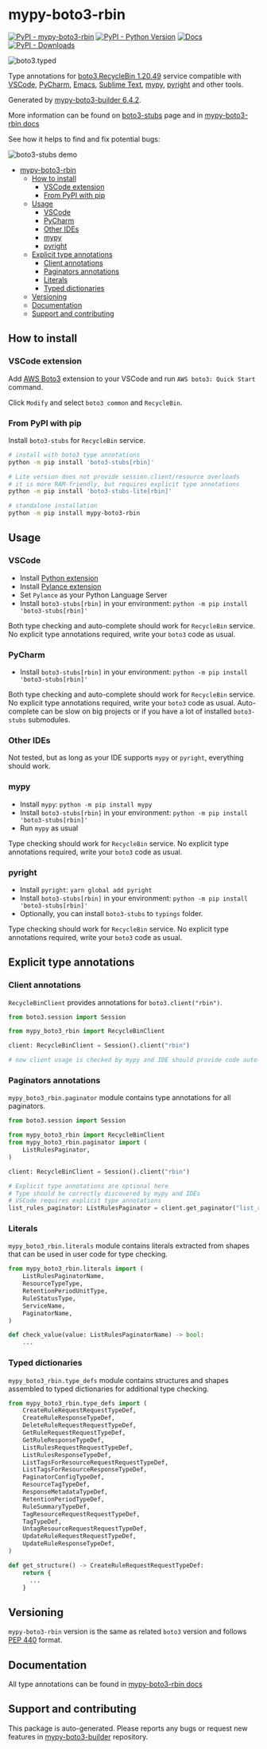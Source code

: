 <a id="mypy-boto3-rbin"></a>

# mypy-boto3-rbin

[![PyPI - mypy-boto3-rbin](https://img.shields.io/pypi/v/mypy-boto3-rbin.svg?color=blue)](https://pypi.org/project/mypy-boto3-rbin)
[![PyPI - Python Version](https://img.shields.io/pypi/pyversions/mypy-boto3-rbin.svg?color=blue)](https://pypi.org/project/mypy-boto3-rbin)
[![Docs](https://img.shields.io/readthedocs/mypy-boto3-builder.svg?color=blue)](https://mypy-boto3-builder.readthedocs.io/)
[![PyPI - Downloads](https://img.shields.io/pypi/dm/mypy-boto3-rbin?color=blue)](https://pypistats.org/packages/mypy-boto3-rbin)

![boto3.typed](https://github.com/vemel/mypy_boto3_builder/raw/main/logo.png)

Type annotations for
[boto3.RecycleBin 1.20.49](https://boto3.amazonaws.com/v1/documentation/api/latest/reference/services/rbin.html#RecycleBin)
service compatible with [VSCode](https://code.visualstudio.com/),
[PyCharm](https://www.jetbrains.com/pycharm/),
[Emacs](https://www.gnu.org/software/emacs/),
[Sublime Text](https://www.sublimetext.com/),
[mypy](https://github.com/python/mypy),
[pyright](https://github.com/microsoft/pyright) and other tools.

Generated by
[mypy-boto3-builder 6.4.2](https://github.com/vemel/mypy_boto3_builder).

More information can be found on
[boto3-stubs](https://pypi.org/project/boto3-stubs/) page and in
[mypy-boto3-rbin docs](https://vemel.github.io/boto3_stubs_docs/mypy_boto3_rbin/)

See how it helps to find and fix potential bugs:

![boto3-stubs demo](https://github.com/vemel/mypy_boto3_builder/raw/main/demo.gif)

- [mypy-boto3-rbin](#mypy-boto3-rbin)
  - [How to install](#how-to-install)
    - [VSCode extension](#vscode-extension)
    - [From PyPI with pip](#from-pypi-with-pip)
  - [Usage](#usage)
    - [VSCode](#vscode)
    - [PyCharm](#pycharm)
    - [Other IDEs](#other-ides)
    - [mypy](#mypy)
    - [pyright](#pyright)
  - [Explicit type annotations](#explicit-type-annotations)
    - [Client annotations](#client-annotations)
    - [Paginators annotations](#paginators-annotations)
    - [Literals](#literals)
    - [Typed dictionaries](#typed-dictionaries)
  - [Versioning](#versioning)
  - [Documentation](#documentation)
  - [Support and contributing](#support-and-contributing)

<a id="how-to-install"></a>

## How to install

<a id="vscode-extension"></a>

### VSCode extension

Add
[AWS Boto3](https://marketplace.visualstudio.com/items?itemName=Boto3typed.boto3-ide)
extension to your VSCode and run `AWS boto3: Quick Start` command.

Click `Modify` and select `boto3 common` and `RecycleBin`.

<a id="from-pypi-with-pip"></a>

### From PyPI with pip

Install `boto3-stubs` for `RecycleBin` service.

```bash
# install with boto3 type annotations
python -m pip install 'boto3-stubs[rbin]'

# Lite version does not provide session.client/resource overloads
# it is more RAM-friendly, but requires explicit type annotations
python -m pip install 'boto3-stubs-lite[rbin]'

# standalone installation
python -m pip install mypy-boto3-rbin
```

<a id="usage"></a>

## Usage

<a id="vscode"></a>

### VSCode

- Install
  [Python extension](https://marketplace.visualstudio.com/items?itemName=ms-python.python)
- Install
  [Pylance extension](https://marketplace.visualstudio.com/items?itemName=ms-python.vscode-pylance)
- Set `Pylance` as your Python Language Server
- Install `boto3-stubs[rbin]` in your environment:
  `python -m pip install 'boto3-stubs[rbin]'`

Both type checking and auto-complete should work for `RecycleBin` service. No
explicit type annotations required, write your `boto3` code as usual.

<a id="pycharm"></a>

### PyCharm

- Install `boto3-stubs[rbin]` in your environment:
  `python -m pip install 'boto3-stubs[rbin]'`

Both type checking and auto-complete should work for `RecycleBin` service. No
explicit type annotations required, write your `boto3` code as usual.
Auto-complete can be slow on big projects or if you have a lot of installed
`boto3-stubs` submodules.

<a id="other-ides"></a>

### Other IDEs

Not tested, but as long as your IDE supports `mypy` or `pyright`, everything
should work.

<a id="mypy"></a>

### mypy

- Install `mypy`: `python -m pip install mypy`
- Install `boto3-stubs[rbin]` in your environment:
  `python -m pip install 'boto3-stubs[rbin]'`
- Run `mypy` as usual

Type checking should work for `RecycleBin` service. No explicit type
annotations required, write your `boto3` code as usual.

<a id="pyright"></a>

### pyright

- Install `pyright`: `yarn global add pyright`
- Install `boto3-stubs[rbin]` in your environment:
  `python -m pip install 'boto3-stubs[rbin]'`
- Optionally, you can install `boto3-stubs` to `typings` folder.

Type checking should work for `RecycleBin` service. No explicit type
annotations required, write your `boto3` code as usual.

<a id="explicit-type-annotations"></a>

## Explicit type annotations

<a id="client-annotations"></a>

### Client annotations

`RecycleBinClient` provides annotations for `boto3.client("rbin")`.

```python
from boto3.session import Session

from mypy_boto3_rbin import RecycleBinClient

client: RecycleBinClient = Session().client("rbin")

# now client usage is checked by mypy and IDE should provide code auto-complete
```

<a id="paginators-annotations"></a>

### Paginators annotations

`mypy_boto3_rbin.paginator` module contains type annotations for all
paginators.

```python
from boto3.session import Session

from mypy_boto3_rbin import RecycleBinClient
from mypy_boto3_rbin.paginator import (
    ListRulesPaginator,
)

client: RecycleBinClient = Session().client("rbin")

# Explicit type annotations are optional here
# Type should be correctly discovered by mypy and IDEs
# VSCode requires explicit type annotations
list_rules_paginator: ListRulesPaginator = client.get_paginator("list_rules")
```

<a id="literals"></a>

### Literals

`mypy_boto3_rbin.literals` module contains literals extracted from shapes that
can be used in user code for type checking.

```python
from mypy_boto3_rbin.literals import (
    ListRulesPaginatorName,
    ResourceTypeType,
    RetentionPeriodUnitType,
    RuleStatusType,
    ServiceName,
    PaginatorName,
)

def check_value(value: ListRulesPaginatorName) -> bool:
    ...
```

<a id="typed-dictionaries"></a>

### Typed dictionaries

`mypy_boto3_rbin.type_defs` module contains structures and shapes assembled to
typed dictionaries for additional type checking.

```python
from mypy_boto3_rbin.type_defs import (
    CreateRuleRequestRequestTypeDef,
    CreateRuleResponseTypeDef,
    DeleteRuleRequestRequestTypeDef,
    GetRuleRequestRequestTypeDef,
    GetRuleResponseTypeDef,
    ListRulesRequestRequestTypeDef,
    ListRulesResponseTypeDef,
    ListTagsForResourceRequestRequestTypeDef,
    ListTagsForResourceResponseTypeDef,
    PaginatorConfigTypeDef,
    ResourceTagTypeDef,
    ResponseMetadataTypeDef,
    RetentionPeriodTypeDef,
    RuleSummaryTypeDef,
    TagResourceRequestRequestTypeDef,
    TagTypeDef,
    UntagResourceRequestRequestTypeDef,
    UpdateRuleRequestRequestTypeDef,
    UpdateRuleResponseTypeDef,
)

def get_structure() -> CreateRuleRequestRequestTypeDef:
    return {
      ...
    }
```

<a id="versioning"></a>

## Versioning

`mypy-boto3-rbin` version is the same as related `boto3` version and follows
[PEP 440](https://www.python.org/dev/peps/pep-0440/) format.

<a id="documentation"></a>

## Documentation

All type annotations can be found in
[mypy-boto3-rbin docs](https://vemel.github.io/boto3_stubs_docs/mypy_boto3_rbin/)

<a id="support-and-contributing"></a>

## Support and contributing

This package is auto-generated. Please reports any bugs or request new features
in [mypy-boto3-builder](https://github.com/vemel/mypy_boto3_builder/issues/)
repository.
